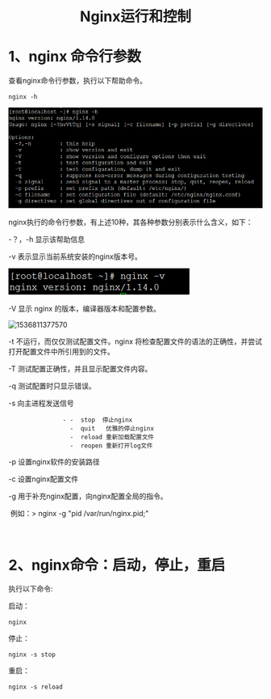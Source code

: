 <center><h1>
    Nginx运行和控制
    </h1></center>

# 1、nginx 命令行参数

查看nginx命令行参数，执行以下帮助命令。

```
nginx -h 
```

![1536810556269](..\images\帮助命令.png)

nginx执行的命令行参数，有上述10种，其各种参数分别表示什么含义，如下：

-？，-h   显示该帮助信息

-v            表示显示当前系统安装的nginx版本号。

![1536811045093](..\images\nginx-v.png)

-V             显示 nginx 的版本，编译器版本和配置参数。

![1536811377570](G:\文档\MD文档\Nginx\images\nginx-cmd-V.png)

-t              不运行，而仅仅测试配置文件。nginx 将检查配置文件的语法的正确性，并尝试打开配置文件中所引用到的文件。

-T               测试配置正确性，并且显示配置文件内容。

-q               测试配置时只显示错误。

-s                向主进程发送信号

                   - -  stop  停止nginx
                     -  quit   优雅的停止nginx
                     -  reload 重新加载配置文件
                     -  reopen 重新打开log文件

-p                设置nginx软件的安装路径

-c                 设置nginx配置文件

-g                 用于补充nginx配置，向nginx配置全局的指令。

​                     例如：>  nginx -g "pid /var/run/nginx.pid;"

​                      

# 2、nginx命令：启动，停止，重启

执行以下命令:

启动：

```
nginx
```

停止：

```
nginx -s stop
```

重启：

```
nginx -s reload 
```

